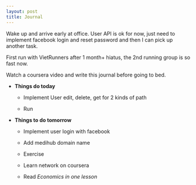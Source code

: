 ```yaml
---
layout: post
title: Journal
---
```


Wake up and arrive early at office. User API is ok for now, just need to implement facebook login and reset password and then I can pick up another task.

First run with VietRunners after 1 month+ hiatus, the 2nd running group is so fast now.

Watch a coursera video and write this journal before going to bed.

* **Things do today**

  * Implement User edit, delete, get for 2 kinds of path

  * Run

* **Things to do tomorrow**

  * Implement user login with facebook

  * Add medihub domain name

  * Exercise

  * Learn network on coursera

  * Read *Economics in one lesson*
